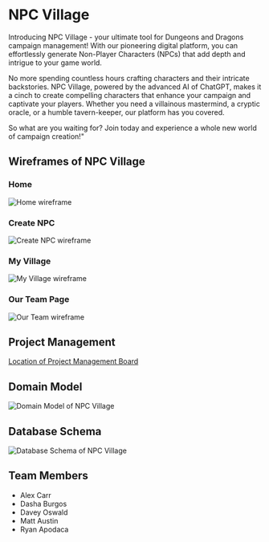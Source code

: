 # NPC Village

Introducing NPC Village - your ultimate tool for Dungeons and Dragons campaign management! With our pioneering digital platform, you can effortlessly generate Non-Player Characters (NPCs) that add depth and intrigue to your game world.

No more spending countless hours crafting characters and their intricate backstories. NPC Village, powered by the advanced AI of ChatGPT, makes it a cinch to create compelling characters that enhance your campaign and captivate your players. Whether you need a villainous mastermind, a cryptic oracle, or a humble tavern-keeper, our platform has you covered.

So what are you waiting for? Join today and experience a whole new world of campaign creation!"

## Wireframes of NPC Village

### Home

![Home wireframe](XXX)

### Create NPC

![Create NPC wireframe](XXX)

### My Village

![My Village wireframe](XXX)

### Our Team Page

![Our Team wireframe](XXX)

## Project Management

[Location of Project Management Board](https://github.com/orgs/npc-villagers/projects/1)

## Domain Model

![Domain Model of NPC Village](XXX)

## Database Schema

![Database Schema of NPC Village](XXX)

## Team Members

- Alex Carr
- Dasha Burgos
- Davey Oswald
- Matt Austin
- Ryan Apodaca
